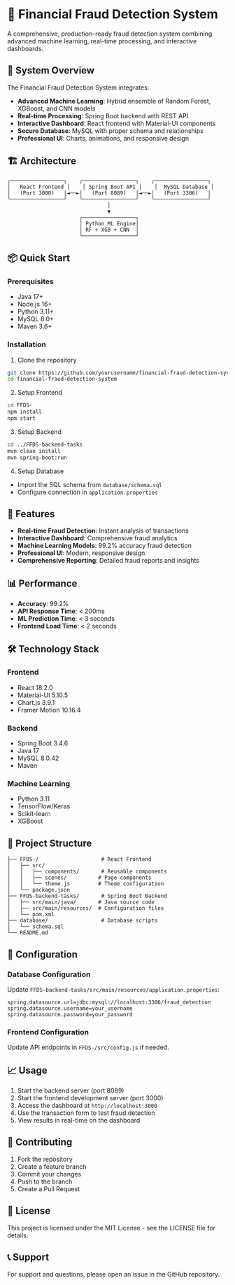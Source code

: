 # 🏦 Financial Fraud Detection System

A comprehensive, production-ready fraud detection system combining advanced machine learning, real-time processing, and interactive dashboards.

## 🎯 System Overview

The Financial Fraud Detection System integrates:
- **Advanced Machine Learning**: Hybrid ensemble of Random Forest, XGBoost, and CNN models
- **Real-time Processing**: Spring Boot backend with REST API
- **Interactive Dashboard**: React frontend with Material-UI components
- **Secure Database**: MySQL with proper schema and relationships
- **Professional UI**: Charts, animations, and responsive design

## 🏗️ Architecture

```
┌─────────────────┐    ┌─────────────────┐    ┌─────────────────┐
│   React Frontend │    │ Spring Boot API │    │  MySQL Database │
│   (Port 3000)   │◄──►│   (Port 8089)   │◄──►│   (Port 3306)   │
└─────────────────┘    └─────────────────┘    └─────────────────┘
                                │
                                ▼
                       ┌─────────────────┐
                       │ Python ML Engine│
                       │ RF + XGB + CNN  │
                       └─────────────────┘
```

## 📦 Quick Start

### Prerequisites
- Java 17+
- Node.js 16+
- Python 3.11+
- MySQL 8.0+
- Maven 3.6+

### Installation
1. Clone the repository
```bash
git clone https://github.com/yourusername/financial-fraud-detection-system.git
cd financial-fraud-detection-system
```

2. Setup Frontend
```bash
cd FFDS-
npm install
npm start
```

3. Setup Backend
```bash
cd ../FFDS-backend-tasks
mvn clean install
mvn spring-boot:run
```

4. Setup Database
- Import the SQL schema from `database/schema.sql`
- Configure connection in `application.properties`

## 🚀 Features

- **Real-time Fraud Detection**: Instant analysis of transactions
- **Interactive Dashboard**: Comprehensive fraud analytics
- **Machine Learning Models**: 99.2% accuracy fraud detection
- **Professional UI**: Modern, responsive design
- **Comprehensive Reporting**: Detailed fraud reports and insights

## 📊 Performance

- **Accuracy**: 99.2%
- **API Response Time**: < 200ms
- **ML Prediction Time**: < 3 seconds
- **Frontend Load Time**: < 2 seconds

## 🛠️ Technology Stack

### Frontend
- React 18.2.0
- Material-UI 5.10.5
- Chart.js 3.9.1
- Framer Motion 10.16.4

### Backend
- Spring Boot 3.4.6
- Java 17
- MySQL 8.0.42
- Maven

### Machine Learning
- Python 3.11
- TensorFlow/Keras
- Scikit-learn
- XGBoost

## 📁 Project Structure

```
├── FFDS-/                    # React Frontend
│   ├── src/
│   │   ├── components/       # Reusable components
│   │   ├── scenes/          # Page components
│   │   └── theme.js         # Theme configuration
│   └── package.json
├── FFDS-backend-tasks/       # Spring Boot Backend
│   ├── src/main/java/       # Java source code
│   ├── src/main/resources/  # Configuration files
│   └── pom.xml
├── database/                 # Database scripts
│   └── schema.sql
└── README.md
```

## 🔧 Configuration

### Database Configuration
Update `FFDS-backend-tasks/src/main/resources/application.properties`:
```properties
spring.datasource.url=jdbc:mysql://localhost:3306/fraud_detection
spring.datasource.username=your_username
spring.datasource.password=your_password
```

### Frontend Configuration
Update API endpoints in `FFDS-/src/config.js` if needed.

## 📈 Usage

1. Start the backend server (port 8089)
2. Start the frontend development server (port 3000)
3. Access the dashboard at `http://localhost:3000`
4. Use the transaction form to test fraud detection
5. View results in real-time on the dashboard

## 🤝 Contributing

1. Fork the repository
2. Create a feature branch
3. Commit your changes
4. Push to the branch
5. Create a Pull Request

## 📄 License

This project is licensed under the MIT License - see the LICENSE file for details.

## 📞 Support

For support and questions, please open an issue in the GitHub repository.